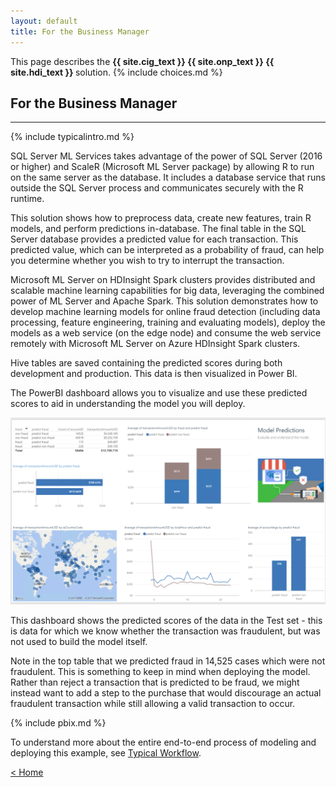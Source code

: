 ```yaml
---
layout: default
title: For the Business Manager
---
```

<div class="alert alert-success" role="alert"> This page describes the 
<strong>
<span class="cig">{{ site.cig_text }}</span>
<span class="onp">{{ site.onp_text }}</span>
<span class="hdi">{{ site.hdi_text }}</span> 
</strong>
solution.
{% include choices.md %}
</div> 

## For the Business Manager
------------------------------

{% include typicalintro.md %}

<p></p>
<div class="sql"> 
SQL Server ML Services takes advantage of the power of SQL Server (2016 or higher) and ScaleR (Microsoft ML Server package) by allowing R to run on the same server as the database. It includes a database service that runs outside the SQL Server process and communicates securely with the R runtime. 
<p></p>
This solution shows how to preprocess data, create new features, train R models, and perform predictions in-database. The final table in the SQL Server database provides a predicted value for each transaction. This predicted value, which can be interpreted as a probability of fraud, can help you determine whether you wish to try to interrupt the transaction.
<p></p>
</div>
<div class="hdi">
Microsoft ML Server on HDInsight Spark clusters provides distributed and scalable machine learning capabilities for big data, leveraging the combined power of ML Server and Apache Spark. This solution demonstrates how to develop machine learning models for online fraud detection (including data processing, feature engineering, training and evaluating models), deploy the models as a web service (on the edge node) and consume the web service remotely with Microsoft ML Server on Azure HDInsight Spark clusters. 

<p></p>
Hive tables are saved containing the predicted scores during both development and production. This data is then visualized in Power BI.
<p></p>
</div>

The PowerBI dashboard allows you to visualize and use these predicted scores to aid in understanding the model you will deploy.

<img src="images/model.png" />
<p></p>
This dashboard shows the predicted scores of the data in the Test set - this is data for which we know whether the transaction was fraudulent, but was not used to build the model itself. 

Note in the top table that we predicted fraud in 14,525 cases which were not fraudulent.  This is something to keep in mind when deploying the model.  Rather than reject a transaction that is predicted to be fraud, we might instead want to add a step to the purchase that would discourage an actual fraudulent transaction while still allowing a valid transaction to occur.

 <p></p> 

{% include pbix.md %}


To understand more about the entire end-to-end process of modeling and deploying this example, see [Typical Workflow](Typical.html).
 

[&lt; Home](index.html)
